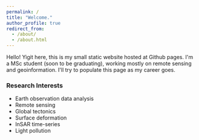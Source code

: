 ```yaml
---
permalink: /
title: "Welcome."
author_profile: true
redirect_from: 
  - /about/
  - /about.html
---
```


Hello! Yigit here, this is my small static website hosted at Github pages. I'm a MSc student (soon to be graduating), working mostly on remote sensing and geoinformation. I'll try to populate this page as my career goes.

### Research Interests
* Earth observation data analysis
* Remote sensing
* Global tectonics
* Surface deformation
* InSAR time-series
* Light pollution



